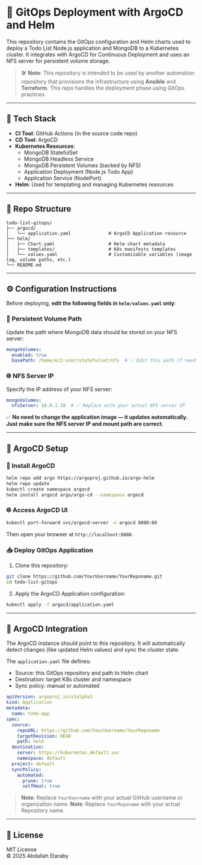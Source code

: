 # 🚀 GitOps Deployment with ArgoCD and Helm

This repository contains the GitOps configuration and Helm charts used to deploy a Todo List Node.js application and MongoDB to a Kubernetes cluster. It integrates with ArgoCD for Continuous Deployment and uses an NFS server for persistent volume storage.

> 🛠️ **Note**: This repository is intended to be used by another automation repository that provisions the infrastructure using **Ansible** and **Terraform**. This repo handles the deployment phase using GitOps practices.
---

## 🧰 Tech Stack

- **CI Tool**: GitHub Actions (in the source code repo)  
- **CD Tool**: ArgoCD  
- **Kubernetes Resources**:
  - MongoDB StatefulSet  
  - MongoDB Headless Service  
  - MongoDB Persistent Volumes (backed by NFS)  
  - Application Deployment (Node.js Todo App)  
  - Application Service (NodePort)  
- **Helm**: Used for templating and managing Kubernetes resources

---

## 📂 Repo Structure

```
todo-list-gitops/
├── argocd/
│   └── application.yaml              # ArgoCD Application resource
├── helm/
│   ├── Chart.yaml                    # Helm chart metadata
│   ├── templates/                    # K8s manifests templates
│   └── values.yaml                   # Customizable variables (image tag, volume paths, etc.)
└── README.md
```

---

## ⚙️ Configuration Instructions

Before deploying, **edit the following fields in `helm/values.yaml` only**:

### 🔧 Persistent Volume Path

Update the path where MongoDB data should be stored on your NFS server:

```yaml
mongoVolumes:
  enabled: true
  basePath: /home/ec2-user/statefulset/nfs  # ✅ Edit this path if needed
```

### 🌐 NFS Server IP

Specify the IP address of your NFS server:

```yaml
mongoVolumes:
  nfsServer: 10.0.1.10  # ✅ Replace with your actual NFS server IP
```

✅ **No need to change the application image — it updates automatically. Just make sure the NFS server IP and mount path are correct.**

---

## 🚀 ArgoCD Setup 

### 🔧 Install ArgoCD

```bash
helm repo add argo https://argoproj.github.io/argo-helm
helm repo update
kubectl create namespace argocd
helm install argocd argo/argo-cd --namespace argocd
```

### 🌐 Access ArgoCD UI

```bash
kubectl port-forward svc/argocd-server -n argocd 8080:80
```

Then open your browser at `http://localhost:8080`.

### 📥 Deploy GitOps Application

1. Clone this repository:

```bash
git clone https://github.com/YourUsername/YourReponame.git
cd todo-list-gitops
```

2. Apply the ArgoCD Application configuration:

```bash
kubectl apply -f argocd/application.yaml
```

---

## 🚀 ArgoCD Integration

The ArgoCD instance should point to this repository. It will automatically detect changes (like updated Helm values) and sync the cluster state.

The `application.yaml` file defines:

- Source: this GitOps repository and path to Helm chart  
- Destination: target K8s cluster and namespace  
- Sync policy: manual or automated

```yaml
apiVersion: argoproj.io/v1alpha1
kind: Application
metadata:
  name: todo-app
spec:
  source:
    repoURL: https://github.com/YourUsername/YourReponame
    targetRevision: HEAD
    path: helm
  destination:
    server: https://kubernetes.default.svc
    namespace: default
  project: default
  syncPolicy:
    automated:
      prune: true
      selfHeal: true
```

> **Note**: Replace `YourUsername` with your actual GitHub username or organization name.
> **Note**: Replace `YourReponame` with your actual Repository name.
---

## 📝 License

MIT License  
© 2025 Abdallah Elaraby
